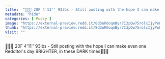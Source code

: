 ```yaml
---
title:  "🍑🔥💦 20F 4'11'' 93lbs - Still posting with the hope I can make even one Redditor's day BRIGHTER, in these DARK times🥺💕💋"
metadate: "hide"
categories: [ Pussy ]
image: "https://external-preview.redd.it/8d3uROoqmByr7I3pQw75rolcIjyPoLOF-El6gaS2RXg.jpg?auto=webp&s=7028b8f6d5a0696c6c3c0c34a4adf6d662739be6"
thumb: "https://external-preview.redd.it/8d3uROoqmByr7I3pQw75rolcIjyPoLOF-El6gaS2RXg.jpg?width=640&crop=smart&auto=webp&s=3e7beb5166dc847f310cd62ccf335a10909c98d4"
visit: ""
---
```

🍑🔥💦 20F 4'11'' 93lbs - Still posting with the hope I can make even one Redditor's day BRIGHTER, in these DARK times🥺💕💋
